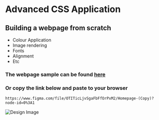 # Advanced CSS Application
## Building a webpage from scratch

* Colour Application
* Image rendering
* Fonts
* Alignment
* Etc
### The webpage sample can be found [here](https://www.figma.com/file/OTITicLjvSgaFbFfOrPxM2/Homepage-(Copy)?node-id=0%3A1 "design sample")
### Or copy the link below and paste to your browser
```
https://www.figma.com/file/OTITicLjvSgaFbFfOrPxM2/Homepage-(Copy)?node-id=0%3A1
```
![Design Image](https://colorlib.com/wp/wp-content/uploads/sites/2/divi-photography-website-template.jpg)
